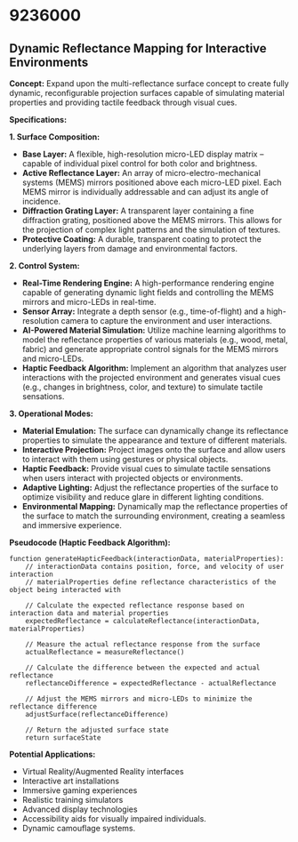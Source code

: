 # 9236000

## Dynamic Reflectance Mapping for Interactive Environments

**Concept:** Expand upon the multi-reflectance surface concept to create fully dynamic, reconfigurable projection surfaces capable of simulating material properties and providing tactile feedback through visual cues.

**Specifications:**

**1. Surface Composition:**

*   **Base Layer:** A flexible, high-resolution micro-LED display matrix – capable of individual pixel control for both color and brightness.
*   **Active Reflectance Layer:** An array of micro-electro-mechanical systems (MEMS) mirrors positioned above each micro-LED pixel. Each MEMS mirror is individually addressable and can adjust its angle of incidence.
*   **Diffraction Grating Layer:** A transparent layer containing a fine diffraction grating, positioned above the MEMS mirrors. This allows for the projection of complex light patterns and the simulation of textures.
*   **Protective Coating:** A durable, transparent coating to protect the underlying layers from damage and environmental factors.

**2. Control System:**

*   **Real-Time Rendering Engine:** A high-performance rendering engine capable of generating dynamic light fields and controlling the MEMS mirrors and micro-LEDs in real-time.
*   **Sensor Array:** Integrate a depth sensor (e.g., time-of-flight) and a high-resolution camera to capture the environment and user interactions.
*   **AI-Powered Material Simulation:** Utilize machine learning algorithms to model the reflectance properties of various materials (e.g., wood, metal, fabric) and generate appropriate control signals for the MEMS mirrors and micro-LEDs.
*   **Haptic Feedback Algorithm:** Implement an algorithm that analyzes user interactions with the projected environment and generates visual cues (e.g., changes in brightness, color, and texture) to simulate tactile sensations.

**3. Operational Modes:**

*   **Material Emulation:** The surface can dynamically change its reflectance properties to simulate the appearance and texture of different materials.
*   **Interactive Projection:** Project images onto the surface and allow users to interact with them using gestures or physical objects.
*   **Haptic Feedback:** Provide visual cues to simulate tactile sensations when users interact with projected objects or environments.
*   **Adaptive Lighting:** Adjust the reflectance properties of the surface to optimize visibility and reduce glare in different lighting conditions.
*   **Environmental Mapping:** Dynamically map the reflectance properties of the surface to match the surrounding environment, creating a seamless and immersive experience.

**Pseudocode (Haptic Feedback Algorithm):**

```
function generateHapticFeedback(interactionData, materialProperties):
    // interactionData contains position, force, and velocity of user interaction
    // materialProperties define reflectance characteristics of the object being interacted with

    // Calculate the expected reflectance response based on interaction data and material properties
    expectedReflectance = calculateReflectance(interactionData, materialProperties)

    // Measure the actual reflectance response from the surface
    actualReflectance = measureReflectance()

    // Calculate the difference between the expected and actual reflectance
    reflectanceDifference = expectedReflectance - actualReflectance

    // Adjust the MEMS mirrors and micro-LEDs to minimize the reflectance difference
    adjustSurface(reflectanceDifference)

    // Return the adjusted surface state
    return surfaceState
```

**Potential Applications:**

*   Virtual Reality/Augmented Reality interfaces
*   Interactive art installations
*   Immersive gaming experiences
*   Realistic training simulators
*   Advanced display technologies
*   Accessibility aids for visually impaired individuals.
*   Dynamic camouflage systems.